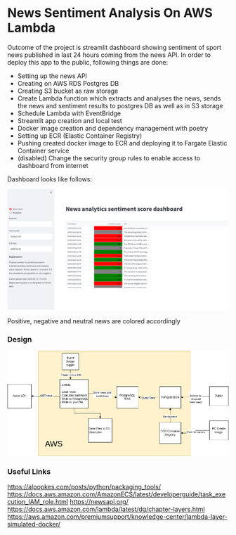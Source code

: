 # News Sentiment Analysis On AWS Lambda

Outcome of the project is streamlit dashboard showing sentiment of sport news published in last 24 hours coming from the news API. In order to deploy this app to the public, following things are done: 
* Setting up the news API
* Creating on AWS RDS Postgres DB
* Creating S3 bucket as raw storage
* Create Lambda function which extracts and analyses the news, sends the news and sentiment results to postgres DB as well as in S3 storage
* Schedule Lambda with EventBridge
* Streamlit app creation and local test
* Docker image creation and dependency management with poetry
* Setting up ECR (Elastic Container Registry)
* Pushing created docker image to ECR and deploying it to Fargate Elastic Container service
* (disabled) Change the security group rules to enable access to dashboard from internet

Dashboard looks like follows: 

![alt text](https://github.com/tamaricki/News_sentiment_analysis_AWS/blob/main/code/images/streamlit_screen.png)

Positive, negative and neutral news are colored accordingly 



### Design


![alt text](https://github.com/tamaricki/News_sentiment_analysis_AWS/blob/main/code/images/newsSentiment_projectGraph.png)


### Useful Links 

https://alpopkes.com/posts/python/packaging_tools/ 
https://docs.aws.amazon.com/AmazonECS/latest/developerguide/task_execution_IAM_role.html 
https://newsapi.org/ 
https://docs.aws.amazon.com/lambda/latest/dg/chapter-layers.html
https://aws.amazon.com/premiumsupport/knowledge-center/lambda-layer-simulated-docker/ 

